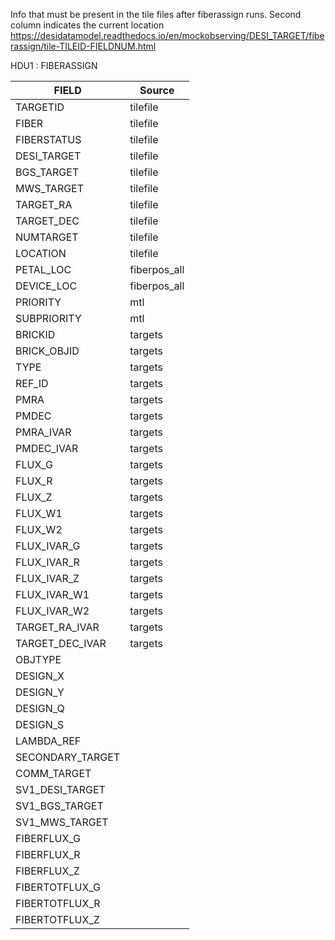 Info that must be present in the tile files after fiberassign runs.
Second column indicates the current location
https://desidatamodel.readthedocs.io/en/mockobserving/DESI_TARGET/fiberassign/tile-TILEID-FIELDNUM.html

HDU1 : FIBERASSIGN

| FIELD | Source |
| --- | ---|
|TARGETID	| tilefile |
| FIBER | tilefile |
| FIBERSTATUS	 | tilefile |
| DESI_TARGET| tilefile |
| BGS_TARGET | tilefile |
| MWS_TARGET | tilefile |
| TARGET_RA	 | tilefile |
| TARGET_DEC | tilefile |
| NUMTARGET | tilefile |
| LOCATION | tilefile |
| PETAL_LOC	 | fiberpos_all |
| DEVICE_LOC | fiberpos_all |
| PRIORITY | mtl |
| SUBPRIORITY | mtl|
| BRICKID | targets |
| BRICK_OBJID | targets |
| TYPE | targets |
| REF_ID | targets|
| PMRA | targets|
| PMDEC | targets|
| PMRA_IVAR | targets |
| PMDEC_IVAR	|targets|
| FLUX_G | targets |
| FLUX_R | targets |
| FLUX_Z	| targets |
| FLUX_W1 | targets |
| FLUX_W2 | targets |
| FLUX_IVAR_G	| targets |
| FLUX_IVAR_R	| targets |
| FLUX_IVAR_Z	 | targets |
| FLUX_IVAR_W1 | targets |
| FLUX_IVAR_W2 | targets |
| TARGET_RA_IVAR	| targets |
| TARGET_DEC_IVAR	| targets |
| OBJTYPE | |
| DESIGN_X | |
| DESIGN_Y	| |
| DESIGN_Q	| |
| DESIGN_S	| |
| LAMBDA_REF | |
| SECONDARY_TARGET	| |
| COMM_TARGET | |
| SV1_DESI_TARGET	| | 
| SV1_BGS_TARGET | |
| SV1_MWS_TARGET | |
| FIBERFLUX_G |  |
| FIBERFLUX_R |  |
| FIBERFLUX_Z | |
| FIBERTOTFLUX_G |  |
| FIBERTOTFLUX_R | | 
| FIBERTOTFLUX_Z | | 



